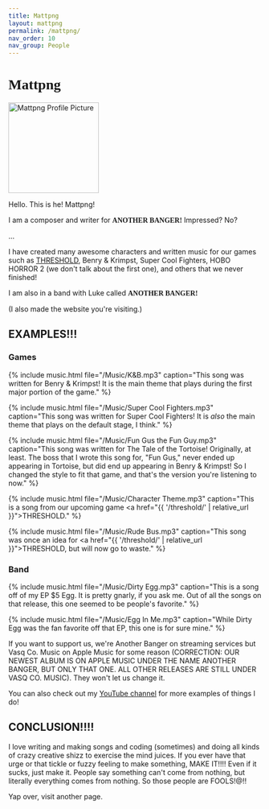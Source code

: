 ```yaml
---
title: Mattpng
layout: mattpng  
permalink: /mattpng/
nav_order: 10
nav_group: People
---
```


# <span style="font-family: 'Comic Neue', 'Comic Sans MS', 'Comic Sans', cursive; font-weight: bold;">Mattpng</span>

<div id="matt-profile-placeholder" style="width:180px; height:180px; display:inline-block; vertical-align:top; visibility:hidden; position:absolute;"></div>
<div style="position:relative; height:180px;">
    <img src="{{ '/matt.png' | relative_url }}" alt="Mattpng Profile Picture" id="matt-profile" class="slide-left" style="width:180px; height:180px; position:absolute; left:0; top:0; z-index:1; user-select:none;" draggable="false" />
</div>

Hello. This is he! Mattpng!

I am a composer and writer for <span class="wave" style="font-family: 'Comic Neue', 'Comic Sans MS', 'Comic Sans', cursive; font-weight: bold;">ANOTHER BANGER!</span>
Impressed? No? 

...

I have created many awesome characters and written music for our games such as [THRESHOLD](threshold), Benry & Krimpst, Super Cool Fighters, HOBO HORROR 2 (we don't talk about the first one), and others that we never finished!

I am also in a band with Luke called <span class="wave" style="font-family: 'Comic Neue', 'Comic Sans MS', 'Comic Sans', cursive; font-weight: bold;">ANOTHER BANGER!</span>

(I also made the website you're visiting.)

## EXAMPLES!!!

### Games

{% include music.html file="/Music/K&B.mp3" caption="This song was written for Benry & Krimpst! It is the main theme that plays during the first major portion of the game." %}

{% include music.html file="/Music/Super Cool Fighters.mp3" caption="This song was written for Super Cool Fighters! It is <em>also</em> the main theme that plays on the default stage, I think." %}

{% include music.html file="/Music/Fun Gus the Fun Guy.mp3" caption="This song was written for The Tale of the Tortoise! Originally, at least. The boss that I wrote this song for, \"Fun Gus,\" never ended up appearing in Tortoise, but did end up appearing in Benry & Krimpst! So I changed the style to fit that game, and that's the version you're listening to now." %}

{% include music.html file="/Music/Character Theme.mp3" caption="This is a song from our upcoming game <a href=\"{{ '/threshold/' | relative_url }}\">THRESHOLD</a>." %}

{% include music.html file="/Music/Rude Bus.mp3" caption="This song was once an idea for <a href=\"{{ '/threshold/' | relative_url }}\">THRESHOLD</a>, but will now go to waste." %}

### Band

{% include music.html file="/Music/Dirty Egg.mp3" caption="This is a song off of my EP $5 Egg. It is pretty gnarly, if you ask me. Out of all the songs on that release, this one seemed to be people's favorite." %}

{% include music.html file="/Music/Egg In Me.mp3" caption="While Dirty Egg was the fan favorite off that EP, this one is for sure mine." %}

If you want to support us, we're Another Banger on streaming services but Vasq Co. Music on Apple Music for some reason (CORRECTION: OUR NEWEST ALBUM IS ON APPLE MUSIC UNDER THE NAME ANOTHER BANGER, BUT ONLY THAT ONE. ALL OTHER RELEASES ARE STILL UNDER VASQ CO. MUSIC). They won't let us change it.

You can also check out my [YouTube channel](https://www.youtube.com/@mattpng.) for more examples of things I do!

## CONCLUSION!!!!

I love writing and making songs and coding (sometimes) and doing all kinds of crazy creative shizz to exercise the mind juices. If you ever have that urge or that tickle or fuzzy feeling to make something, MAKE IT!!!! Even if it sucks, just make it. People say something can't come from nothing, but literally everything comes from nothing. So those people are FOOLS!@!!

Yap over, visit another page.